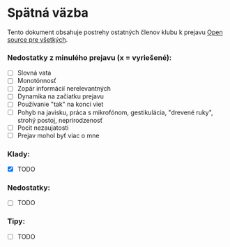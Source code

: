 # Spätná väzba
Tento dokument obsahuje postrehy ostatných členov klubu k prejavu [Open source pre všetkých](open-source-pre-vsetkych.md).

### Nedostatky z minulého prejavu (x = vyriešené):
- [ ] Slovná vata
- [ ] Monotónnosť
- [ ] Zopár informácií nerelevantných
- [ ] Dynamika na začiatku prejavu
- [ ] Používanie "tak" na konci viet
- [ ] Pohyb na javisku, práca s mikrofónom, gestikulácia, "drevené ruky", strohý postoj, neprirodzenosť
- [ ] Pocit nezaujatosti
- [ ] Prejav mohol byť viac o mne

### Klady:
- [x] TODO

### Nedostatky:
- [ ] TODO

### Tipy:
- [ ] TODO